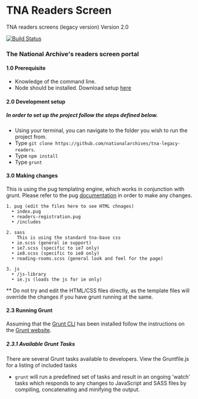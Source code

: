 # TNA Readers Screen
TNA readers screens (legacy version)
Version 2.0

[![Build Status](https://travis-ci.org/nationalarchives/tna-css-toolkit.svg?branch=master)](https://travis-ci.org/nationalarchives/tna-css-toolkit)

### The National Archive's readers screen portal 

#### 1.0 Prerequisite
* Knowledge of the command line.
* Node should be installed. Download setup [here](https://nodejs.org/en/)

#### 2.0 Development setup
##### In order to set up the project follow the steps defined below.
* Using your terminal, you can navigate to the folder you wish to run the project from.
* Type `git clone https://github.com/nationalarchives/tna-legacy-readers`.
* Type `npm install`
* Type `grunt`


#### 3.0 Making changes

This is using the pug templating engine, which works in conjunction with grunt. Please refer to the pug [documentation](https://pugjs.org/api/getting-started.html) in order to make any changes.

    1. pug (edit the files here to see HTML chnages)
      • index.pug
      • readers-registration.pug
      • /includes
      
    2. sass
        This is using the standard tna-base css
      • ie.scss (general ie support)
      • ie7.scss (specific to ie7 only)
      • ie8.scss (specific to ie8 only)
      • reading-rooms.scss (general look and feel for the page)
      
    3. js
      • /js-library
      • ie.js (loads the js for ie only)


** Do not try and edit the HTML/CSS files directly, as the template files will override the changes if you have grunt running at the same.


#### 2.3 Running Grunt

Assuming that the [Grunt CLI](https://gruntjs.com/getting-started#installing-the-cli) has been installed follow the instructions on the [Grunt website](http://gruntjs.com/getting-started#working-with-an-existing-grunt-project).

##### 2.3.1 Available Grunt Tasks 

There are several Grunt tasks available to developers. View the Gruntfile.js for a listing of included tasks

* ```grunt``` will run a predefined set of tasks and result in an ongoing 'watch' tasks which responds to any changes to JavaScript and SASS files by compiling, concatenating and minifying the output.

